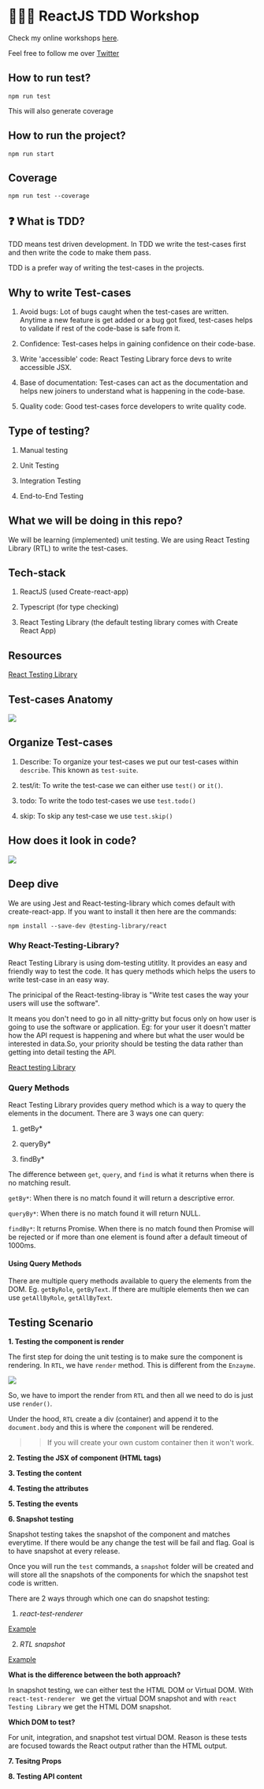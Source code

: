# 👩🏽‍💻 ReactJS TDD Workshop

Check my online workshops [here](Workshop.md).

Feel free to follow me over [Twitter](https://twitter.com/hellonehha)

## How to run test?

`npm run test`

This will also generate coverage

## How to run the project?

`npm run start`

## Coverage

`npm run test --coverage`

## ❓ What is TDD?

TDD means test driven development. In TDD we write the test-cases first and then write the code to make them pass. 

TDD is a prefer way of writing the test-cases in the projects. 

## Why to write Test-cases

1. Avoid bugs: Lot of bugs caught when the test-cases are written. Anytime a new feature is get added or a bug got fixed, test-cases helps to validate if rest of the code-base is safe from it.

2. Confidence: Test-cases helps in gaining confidence on their code-base.

3. Write 'accessible' code: React Testing Library force devs to write accessible JSX.

4. Base of documentation: Test-cases can act as the documentation and helps new joiners to understand what is happening in the code-base.

5. Quality code: Good test-cases force developers to write quality code.

## Type of testing?

1) Manual testing

2) Unit Testing

3) Integration Testing

4) End-to-End Testing

## What we will be doing in this repo?

We will be learning (implemented) unit testing. We are using React Testing Library (RTL) to write the test-cases.

## Tech-stack

1. ReactJS (used Create-react-app)

2. Typescript (for type checking)

3. React Testing Library (the default testing library comes with Create React App)

## Resources

[React Testing Library](https://testing-library.com/docs/react-testing-library/intro/)


## Test-cases Anatomy

![](public/anatomy_test_case.jpg)

## Organize Test-cases

1. Describe: To organize your test-cases we put our test-cases within `describe`. This known as `test-suite`.

2. test/it: To write the test-case we can either use `test()` or `it()`.

3. todo: To write the todo test-cases we use `test.todo()`

4. skip: To skip any test-case we use `test.skip()`

## How does it look in code?

![](public/anatomy-code.jpg)

## Deep dive

We are using Jest and React-testing-library which comes default with create-react-app. If you want to install it then here are the commands:

`npm install --save-dev @testing-library/react`

### Why React-Testing-Library?

React Testing Library is using dom-testing utitlity. It provides an easy and friendly way to test the code. It has query methods which helps the users to write test-case in an easy way.

The prinicipal of the React-testing-libray is "Write test cases the way your users will use the software".

It means you don't need to go in all nitty-gritty but focus only on how user is going to use the software or application. Eg: for your user it doesn't matter how the API request is happening and where but what the user would be interested in data.So, your priority should be testing the data rather than getting into detail testing the API.

[React testing Library](https://testing-library.com/)

### Query Methods

React Testing Library provides query method which is a way to query the elements in the document. There are 3 ways one can query:

1. getBy*

2. queryBy*

3. findBy*

The difference between `get`, `query`, and `find` is what it returns when there is no matching result.

`getBy*`: When there is no match found it will return a descriptive error.

`queryBy*`: When there is no match found it will return  NULL.

`findBy*`: It returns Promise. When there is no match found then Promise will be rejected or if more than one element is found after a default timeout of 1000ms.

#### Using Query Methods

There are multiple query methods available to query the elements from the DOM. Eg. `getByRole`, `getByText`. If there are multiple elements then we can use `getAllByRole`, `getAllByText`.

## Testing Scenario

**1. Testing the component is render**

The first step for doing the unit testing is to make sure the component is rendering.
In `RTL`, we have `render` method. This is different from the `Enzayme`.

![](public/render.jpg)

So, we have to import the render from `RTL` and then all we need to do is just use `render()`.

Under the hood, `RTL` create a div (container) and append it to the `document.body` and this is where the `component` will be rendered.

>> If you will create your own custom container then it won't work.

**2. Testing the JSX of component (HTML tags)**

**3. Testing the content**

**4. Testing the attributes**

**5. Testing the events**

**6. Snapshot testing**

Snapshot testing takes the snapshot of the component and matches everytime. If there would be any change the test will be fail and flag. Goal is to have snapshot at every release.

Once you will run the `test` commands, a `snapshot` folder will be created and will store all the snapshots of the components for which the snapshot test code is written.

There are 2 ways through which one can do snapshot testing:

1. *react-test-renderer*

[Example](https://github.com/Neha/pesto-tdd-workshop/blob/master/src/test/Header.test.js)

2. *RTL snapshot*

[Example](https://github.com/Neha/pesto-tdd-workshop/blob/master/src/test/Button.test.js)

**What is the difference between the both approach?**

In snapshot testing, we can either test the HTML DOM or Virtual DOM. With `react-test-renderer ` we get the virtual DOM snapshot and with `react Testing Library` we get the HTML DOM snapshot.

**Which DOM to test?**

For unit, integration, and snapshot test virtual DOM. Reason is these tests are focused towards the React output rather than the HTML output.

**7. Tesitng Props**

**8. Testing API content**

